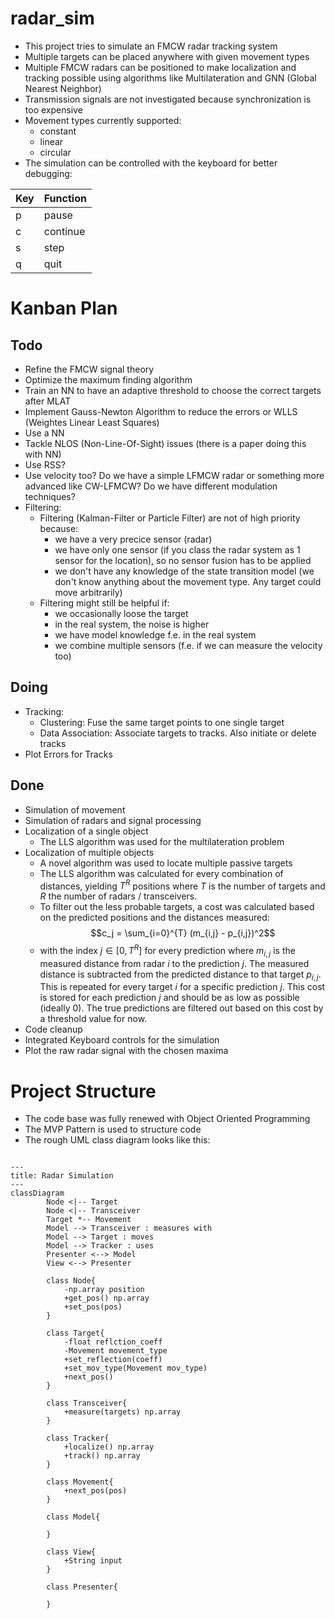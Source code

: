 # radar_sim
- This project tries to simulate an FMCW radar tracking system
- Multiple targets can be placed anywhere with given movement types
- Multiple FMCW radars can be positioned to make localization and tracking possible using algorithms like Multilateration and GNN (Global Nearest Neighbor)
- Transmission signals are not investigated because synchronization is too expensive
- Movement types currently supported:
    - constant
    - linear
    - circular
- The simulation can be controlled with the keyboard for better debugging:

| Key | Function |
| --- | -------- |
| p   | pause    |
| c   | continue |
| s   | step     |
| q   | quit     |


# Kanban Plan
## Todo
- Refine the FMCW signal theory
- Optimize the maximum finding algorithm
- Train an NN to have an adaptive threshold to choose the correct targets after MLAT
- Implement Gauss-Newton Algorithm to reduce the errors or WLLS (Weightes Linear Least Squares)
- Use a NN
- Tackle NLOS (Non-Line-Of-Sight) issues (there is a paper doing this with NN)
- Use RSS?
- Use velocity too? Do we have a simple LFMCW radar or something more advanced like CW-LFMCW? Do we have different modulation techniques?
- Filtering:
    - Filtering (Kalman-Filter or Particle Filter) are not of high priority because:
        - we have a very precice sensor (radar)
        - we have only one sensor (if you class the radar system as 1 sensor for the location), so no sensor fusion has to be applied
        - we don't have any knowledge of the state transition model (we don't know anything about the movement type. Any target could move arbitrarily)
    - Filtering might still be helpful if:
        - we occasionally loose the target
        - in the real system, the noise is higher
        - we have model knowledge f.e. in the real system
        - we combine multiple sensors (f.e. if we can measure the velocity too)

## Doing
- Tracking:
    - Clustering: Fuse the same target points to one single target
    - Data Association: Associate targets to tracks. Also initiate or delete tracks
- Plot Errors for Tracks

## Done 
- Simulation of movement
- Simulation of radars and signal processing
- Localization of a single object
    - The LLS algorithm was used for the multilateration problem
- Localization of multiple objects
    - A novel algorithm was used to locate multiple passive targets
    - The LLS algorithm was calculated for every combination of distances, yielding $T^R$ positions where $T$ is the number of targets and $R$ the number of radars / transceivers.
    - To filter out the less probable targets, a cost was calculated based on the predicted positions and the distances measured:
$$c_j = \sum_{i=0}^{T} (m_{i,j} - p_{i,j})^2$$
    - with the index $j \in [0, T^R]$ for every prediction where $m_{i,j}$ is the measured distance from radar $i$ to the prediction $j$. The measured distance is subtracted from the predicted distance to that target $p_{i,j}$. This is repeated for every target $i$ for a specific prediction $j$. This cost is stored for each prediction $j$ and should be as low as possible (ideally 0). The true predictions are filtered out based on this cost by a threshold value for now.
- Code cleanup
- Integrated Keyboard controls for the simulation
- Plot the raw radar signal with the chosen maxima


# Project Structure
- The code base was fully renewed with Object Oriented Programming
- The MVP Pattern is used to structure code
- The rough UML class diagram looks like this:

```mermaid

---
title: Radar Simulation
---
classDiagram
		Node <|-- Target
		Node <|-- Transceiver
		Target *-- Movement
		Model --> Transceiver : measures with
		Model --> Target : moves
		Model --> Tracker : uses
		Presenter <--> Model
		View <--> Presenter
		
		class Node{
			-np.array position
			+get_pos() np.array
			+set_pos(pos)
		}
		
		class Target{
			-float reflction_coeff
			-Movement movement_type
			+set_reflection(coeff)
			+set_mov_type(Movement mov_type)
			+next_pos()
		}
		
		class Transceiver{
			+measure(targets) np.array
		}
		
		class Tracker{
			+localize() np.array
			+track() np.array
		}
		
		class Movement{
			+next_pos(pos)
		}
		
		class Model{
			
		}
		
		class View{
			+String input
		}
		
		class Presenter{
			
		}
```
